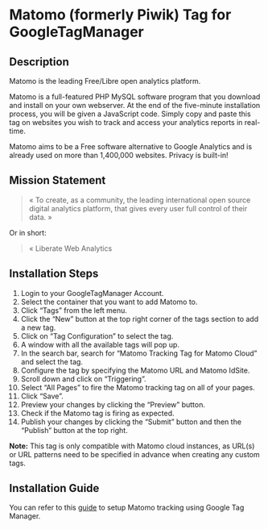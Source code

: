 # Matomo (formerly Piwik) Tag for GoogleTagManager

## Description

Matomo is the leading Free/Libre open analytics platform.

Matomo is a full-featured PHP MySQL software program that you download and install on your own webserver.
At the end of the five-minute installation process, you will be given a JavaScript code.
Simply copy and paste this tag on websites you wish to track and access your analytics reports in real-time.

Matomo aims to be a Free software alternative to Google Analytics and is already used on more than 1,400,000 websites. Privacy is built-in!

## Mission Statement

> « To create, as a community, the leading international open source digital analytics platform, that gives every user full control of their data. »

Or in short:
> « Liberate Web Analytics 

## Installation Steps

1. Login to your GoogleTagManager Account.
2. Select the container that you want to add Matomo to.
3. Click “Tags” from the left menu.
4. Click the “New” button at the top right corner of the tags section to add a new tag.
5. Click on “Tag Configuration” to select the tag.
6. A window with all the available tags will pop up.
7. In the search bar, search for “Matomo Tracking Tag for Matomo Cloud” and select the tag.
8. Configure the tag by specifying the Matomo URL and Matomo IdSite. 
9. Scroll down and click on “Triggering”. 
10. Select “All Pages” to fire the Matomo tracking tag on all of your pages.
11. Click “Save”.
12. Preview your changes by clicking the “Preview” button.
13. Check if the Matomo tag is firing as expected.
14. Publish your changes by clicking the “Submit” button and then the “Publish” button at the top right.

**Note:** This tag is only compatible with Matomo cloud instances, as URL(s) or URL patterns need to be specified in advance when creating any custom tags.

## Installation Guide

You can refer to this [guide](https://matomo.org/faq/new-to-piwik/how-do-i-use-matomo-analytics-within-gtm-google-tag-manager/) to setup Matomo tracking using Google Tag Manager.
